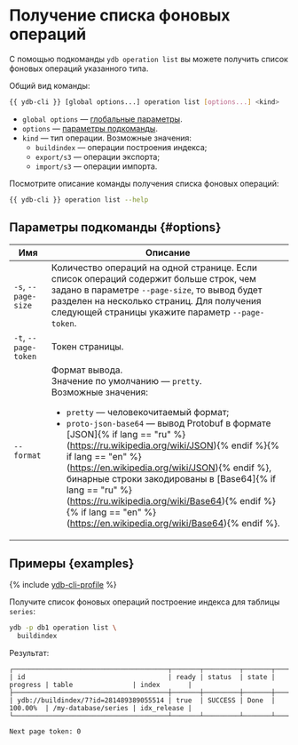 # Получение списка фоновых операций

С помощью подкоманды `ydb operation list` вы можете получить список фоновых операций указанного типа.

Общий вид команды:

```bash
{{ ydb-cli }} [global options...] operation list [options...] <kind>
```

* `global options` — [глобальные параметры](commands/global-options.md).
* `options` — [параметры подкоманды](#options).
* `kind` — тип операции. Возможные значения:
  * `buildindex` — операции построения индекса;
  * `export/s3` — операции экспорта;
  * `import/s3` — операции импорта.

Посмотрите описание команды получения списка фоновых операций:

```bash
{{ ydb-cli }} operation list --help
```

## Параметры подкоманды {#options}

Имя | Описание
---|---
`-s`, `--page-size` | Количество операций на одной странице. Если список операций содержит больше строк, чем задано в параметре `--page-size`, то вывод будет разделен на несколько страниц. Для получения следующей страницы укажите параметр `--page-token`.
`-t`, `--page-token` | Токен страницы.
`--format` | Формат вывода.<br>Значение по умолчанию — `pretty`.<br>Возможные значения:<ul><li>`pretty` — человекочитаемый формат;</li><li>`proto-json-base64` — вывод Protobuf в формате [JSON]{% if lang == "ru" %}(https://ru.wikipedia.org/wiki/JSON){% endif %}{% if lang == "en" %}(https://en.wikipedia.org/wiki/JSON){% endif %}, бинарные строки закодированы в [Base64]{% if lang == "ru" %}(https://ru.wikipedia.org/wiki/Base64){% endif %}{% if lang == "en" %}(https://en.wikipedia.org/wiki/Base64){% endif %}.</li></ul>

## Примеры {examples}

{% include [ydb-cli-profile](../../_includes/ydb-cli-profile.md) %}

Получите список фоновых операций построение индекса для таблицы `series`:

```bash
ydb -p db1 operation list \
  buildindex
```

Результат:

```text
┌───────────────────────────────────────┬───────┬─────────┬───────┬──────────┬─────────────────────┬─────────────┐
| id                                    | ready | status  | state | progress | table               | index       |
├───────────────────────────────────────┼───────┼─────────┼───────┼──────────┼─────────────────────┼─────────────┤
| ydb://buildindex/7?id=281489389055514 | true  | SUCCESS | Done  | 100.00%  | /my-database/series | idx_release |
└───────────────────────────────────────┴───────┴─────────┴───────┴──────────┴─────────────────────┴─────────────┘

Next page token: 0
```
